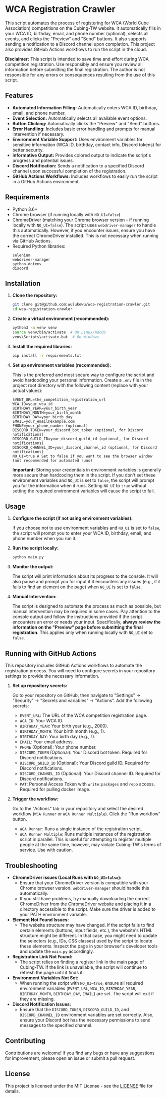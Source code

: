 # WCA Registration Crawler

This script automates the process of registering for WCA (World Cube Association) competitions on the Cubing-TW website. It automatically fills in your WCA ID, birthday, email, and phone number (optional), selects all events, and clicks the "Preview" and "Send" buttons.  It also supports sending a notification to a Discord channel upon completion.  This project also provides GitHub Actions workflows to run the script in the cloud.

**Disclaimer:** This script is intended to save time and effort during WCA competition registration. Use responsibly and ensure you review all information before submitting the final registration. The author is not responsible for any errors or consequences resulting from the use of this script.

## Features

*   **Automated Information Filling:** Automatically enters WCA ID, birthday, email, and phone number.
*   **Event Selection:** Automatically selects all available event options.
*   **Button Clicking:** Automatically clicks the "Preview" and "Send" buttons.
*   **Error Handling:** Includes basic error handling and prompts for manual intervention if necessary.
*   **Environment Variable Support:** Uses environment variables for sensitive information (WCA ID, birthday, contact info, Discord tokens) for better security.
*   **Informative Output:** Provides colored output to indicate the script's progress and potential issues.
*   **Discord Notification:** Sends a notification to a specified Discord channel upon successful completion of the registration.
*   **GitHub Actions Workflows:** Includes workflows to easily run the script in a GitHub Actions environment.

## Requirements

*   Python 3.6+
*   Chrome browser (if running locally with `NO_UI=false`)
*   ChromeDriver (matching your Chrome browser version - if running locally with `NO_UI=false`). The script uses `webdriver-manager` to handle this automatically. However, if you encounter issues, ensure you have the correct ChromeDriver installed.  This is not necessary when running via GitHub Actions.
*   Required Python libraries:
    ```
    selenium
    webdriver-manager
    python-dotenv
    discord
    ```

## Installation

1.  **Clone the repository:**
    ```bash
    git clone git@github.com:wulukewu/wca-registration-crawler.git
    cd wca-registration-crawler
    ```

2.  **Create a virtual environment (recommended):**
    ```bash
    python3 -m venv venv
    source venv/bin/activate  # On Linux/macOS
    venv\Scripts\activate.bat  # On Windows
    ```

3.  **Install the required libraries:**
    ```bash
    pip install -r requirements.txt
    ```

4.  **Set up environment variables (recommended):**

    This is the preferred and most secure way to configure the script and avoid hardcoding your personal information. Create a `.env` file in the project root directory with the following content (replace with your actual values):

    ```properties
    EVENT_URL=the_competition_registration_url
    WCA_ID=your_wca_id
    BIRTHDAY_YEAR=your_birth_year
    BIRTHDAY_MONTH=your_birth_month
    BIRTHDAY_DAY=your_birth_day
    EMAIL=your_email@example.com
    PHONE=your_phone_number (optional)
    DISCORD_TOKEN=your_discord_bot_token (optional, for Discord notifications)
    DISCORD_GUILD_ID=your_discord_guild_id (optional, for Discord notifications)
    DISCORD_CHANNEL_ID=your_discord_channel_id (optional, for Discord notifications)
    NO_UI=true # Set to false if you want to see the browser window (not recommended for automated runs)
    ```

    **Important:** Storing your credentials in environment variables is generally more secure than hardcoding them in the script.  If you don't set these environment variables and `NO_UI` is set to `false`, the script will prompt you for the information when it runs. Setting `NO_UI` to `true` without setting the required environment variables will cause the script to fail.

## Usage

1.  **Configure the script (if not using environment variables):**

    If you choose not to use environment variables and `NO_UI` is set to `false`, the script will prompt you to enter your WCA ID, birthday, email, and phone number when you run it.

2.  **Run the script locally:**

    ```bash
    python main.py
    ```

3.  **Monitor the output:**

    The script will print information about its progress to the console.  It will also pause and prompt you for input if it encounters any issues (e.g., if it fails to find an element on the page) when `NO_UI` is set to `false`.

4.  **Manual Intervention:**

    The script is designed to automate the process as much as possible, but manual intervention may be required in some cases. Pay attention to the console output and follow the instructions provided if the script encounters an error or needs your input.  Specifically, **always review the information on the "Preview" page before submitting the final registration.** This applies only when running locally with `NO_UI` set to `false`.

## Running with GitHub Actions

This repository includes GitHub Actions workflows to automate the registration process.  You will need to configure secrets in your repository settings to provide the necessary information.

1.  **Set up repository secrets:**

    Go to your repository on GitHub, then navigate to "Settings" -> "Security" -> "Secrets and variables" -> "Actions". Add the following secrets:

    *   `EVENT_URL`: The URL of the WCA competition registration page.
    *   `WCA_ID`: Your WCA ID.
    *   `BIRTHDAY_YEAR`: Your birth year (e.g., 2000).
    *   `BIRTHDAY_MONTH`: Your birth month (e.g., 1).
    *   `BIRTHDAY_DAY`: Your birth day (e.g., 1).
    *   `EMAIL`: Your email address.
    *   `PHONE` (Optional): Your phone number.
    *   `DISCORD_TOKEN` (Optional): Your Discord bot token. Required for Discord notifications.
    *   `DISCORD_GUILD_ID` (Optional): Your Discord guild ID. Required for Discord notifications.
    *   `DISCORD_CHANNEL_ID` (Optional): Your Discord channel ID. Required for Discord notifications.
    *   `PAT`: Personal Access Token with `write:packages` and `repo` access. Required for pulling docker image.

2.  **Trigger the workflow:**

    Go to the "Actions" tab in your repository and select the desired workflow (`WCA Runner` or `WCA Runner Multiple`). Click the "Run workflow" button.

    *   `WCA Runner`: Runs a single instance of the registration script.
    *   `WCA Runner Multiple`: Runs multiple instances of the registration script in parallel.  This is useful for attempting to register multiple people at the same time, however, may violate Cubing-TW's terms of service.  Use with caution.

## Troubleshooting

*   **ChromeDriver issues (Local Runs with `NO_UI=false`):**
    *   Ensure that your ChromeDriver version is compatible with your Chrome browser version. `webdriver-manager` should handle this automatically.
    *   If you still have problems, try manually downloading the correct ChromeDriver from the [ChromeDriver website](https://chromedriver.chromium.org/downloads) and placing it in a directory accessible to the script.  Make sure the driver is added to your PATH environment variable.
*   **Element Not Found Issues:**
    *   The website structure may have changed. If the script fails to find certain elements (buttons, input fields, etc.), the website's HTML structure might be different. In that case, you might need to update the selectors (e.g., IDs, CSS classes) used by the script to locate these elements. Inspect the page in your browser's developer tools and update the `main.py` accordingly.
*   **Registration Link Not Found:**
    * The script relies on finding a register link in the main page of Cubing-TW. If the link is unavailable, the script will continue to refresh the page until it finds it.
*   **Environment Variables Not Set:**
    * When running the script with `NO_UI=true`, ensure all required environment variables (`EVENT_URL`, `WCA_ID`, `BIRTHDAY_YEAR`, `BIRTHDAY_MONTH`, `BIRTHDAY_DAY`, `EMAIL`) are set. The script will exit if they are missing.
*   **Discord Notification Issues:**
    * Ensure that the `DISCORD_TOKEN`, `DISCORD_GUILD_ID`, and `DISCORD_CHANNEL_ID` environment variables are set correctly. Also, ensure your Discord bot has the necessary permissions to send messages to the specified channel.

## Contributing

Contributions are welcome! If you find any bugs or have any suggestions for improvement, please open an issue or submit a pull request.

## License

This project is licensed under the MIT License - see the [LICENSE](LICENSE) file for details.